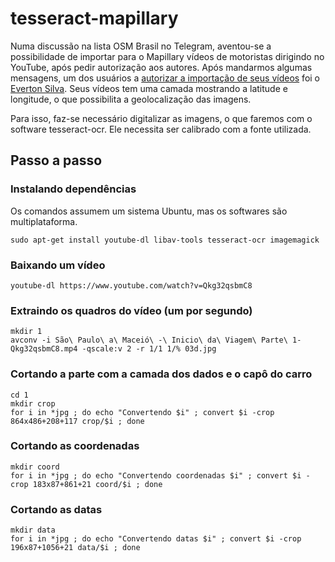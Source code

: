 # tesseract-mapillary

Numa discussão na lista OSM Brasil no Telegram, aventou-se a possibilidade de importar para o Mapillary vídeos de motoristas dirigindo no YouTube, após pedir autorização aos autores. Após mandarmos algumas mensagens, um dos usuários a [autorizar a importação de seus vídeos](http://i.imgur.com/Su6V4Q5.png) foi o [Everton Silva](https://www.youtube.com/user/evertonsilva1986/videos). Seus vídeos tem uma camada mostrando a latitude e longitude, o que possibilita a geolocalização das imagens.

Para isso, faz-se necessário digitalizar as imagens, o que faremos com o software tesseract-ocr. Ele necessita ser calibrado com a fonte utilizada.

## Passo a passo

### Instalando dependências

Os comandos assumem um sistema Ubuntu, mas os softwares são multiplataforma.

    sudo apt-get install youtube-dl libav-tools tesseract-ocr imagemagick
    
### Baixando um vídeo

    youtube-dl https://www.youtube.com/watch?v=Qkg32qsbmC8

### Extraindo os quadros do vídeo (um por segundo)

    mkdir 1
    avconv -i São\ Paulo\ a\ Maceió\ -\ Inicio\ da\ Viagem\ Parte\ 1-Qkg32qsbmC8.mp4 -qscale:v 2 -r 1/1 1/% 03d.jpg

### Cortando a parte com a camada dos dados e o capô do carro

    cd 1
    mkdir crop
    for i in *jpg ; do echo "Convertendo $i" ; convert $i -crop 864x486+208+117 crop/$i ; done

### Cortando as coordenadas

    mkdir coord
    for i in *jpg ; do echo "Convertendo coordenadas $i" ; convert $i -crop 183x87+861+21 coord/$i ; done

### Cortando as datas

    mkdir data
    for i in *jpg ; do echo "Convertendo datas $i" ; convert $i -crop 196x87+1056+21 data/$i ; done

